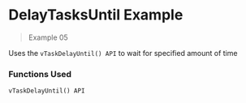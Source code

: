 # DelayTasksUntil Example

> Example 05

Uses the `vTaskDelayUntil() API` to wait for specified amount of time

### Functions Used

`vTaskDelayUntil() API`
